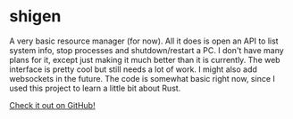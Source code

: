 # shigen

A very basic resource manager (for now). All it does is open an API to list system info, stop processes and shutdown/restart a PC. I don't have many plans for it, except just making it much better than it is currently. The web interface is pretty cool but still needs a lot of work. I might also add websockets in the future. The code is somewhat basic right now, since I used this project to learn a little bit about Rust.

[Check it out on GitHub!](https://github.com/Kex1016/shigen)
